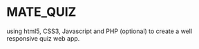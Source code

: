 # MATE_QUIZ
using html5, CSS3, Javascript and PHP (optional) to create a well responsive quiz web app.
